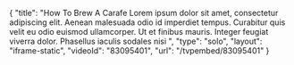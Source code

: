 {
    "title": "How To Brew A Carafe Lorem ipsum dolor sit amet, consectetur adipiscing elit. Aenean malesuada odio id imperdiet tempus. Curabitur quis velit eu odio euismod ullamcorper. Ut et finibus mauris. Integer feugiat viverra dolor. Phasellus iaculis sodales nisi ",
    "type": "solo",
    "layout": "iframe-static",
    "videoId": "83095401",
    "url": "\/tvpembed\/83095401"
}